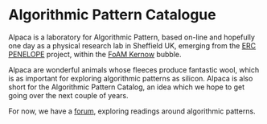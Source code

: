 # Algorithmic Pattern Catalogue

Alpaca is a laboratory for Algorithmic Pattern, based on-line and
hopefully one day as a physical research lab in Sheffield UK, emerging
from the [ERC PENELOPE](https://penelope.hypotheses.org/) project,
within the [FoAM Kernow](https://fo.am/studios/kernow/) bubble.

Alpaca are wonderful animals whose fleeces produce fantastic wool,
which is as important for exploring algorithmic patterns as
silicon. Alpaca is also short for the Algorithmic Pattern Catalog, an
idea which we hope to get going over the next couple of years.

For now, we have a [forum](https://forum.alpaca.lurk.org/), exploring
readings around algorithmic patterns.


